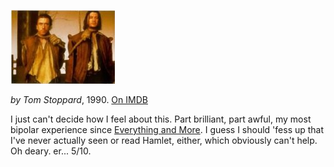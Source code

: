 <!--
.. title: Rosencrantz and Guildenstern Are Dead
.. slug: rosencrantz-and-guildenstern-are-dead
.. date: 2007-07-22 00:10:00-05:00
.. tags: Movies
.. link: 
.. description: 
.. type: text
-->


![Rosencrantz & Guildenstern Are Dead](/files/2007/07/rosencrantzandguildenstern.jpg)

*by Tom Stoppard*, 1990.
[On IMDB](http://imdb.com/title/tt0100519/)

I just can't decide how I feel about this. Part brilliant, part awful,
my most bipolar experience since [Everything and
More](/everything-and-more). I guess I should 'fess up that I've
never actually seen or read Hamlet, either, which obviously can't help.
Oh deary. er... 5/10.